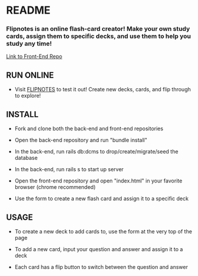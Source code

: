 # README

### Flipnotes is an online flash-card creator! Make your own study cards, assign them to specific decks, and use them to help you study any time!

[Link to Front-End Repo](https://github.com/paulsvh/flipnotes_project_frontend "FlipNotes Front-End")

## RUN ONLINE

* Visit [FLIPNOTES](https://paulsvh.github.io/flipnotes_project_frontend "Flipnotes") to test it out! Create new decks, cards, and flip through to explore!

## INSTALL

* Fork and clone both the back-end and front-end repositories

* Open the back-end repository and run "bundle install"

* In the back-end, run rails db:dcms to drop/create/migrate/seed the database

* In the back-end, run rails s to start up server

* Open the front-end repository and open "index.html" in your favorite browser (chrome recommended)

* Use the form to create a new flash card and assign it to a specific deck

## USAGE

* To create a new deck to add cards to, use the form at the very top of the page

* To add a new card, input your question and answer and assign it to a deck

* Each card has a flip button to switch between the question and answer
